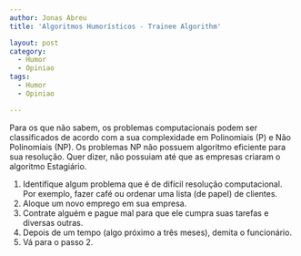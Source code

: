 ```yaml
---
author: Jonas Abreu
title: 'Algoritmos Humorísticos - Trainee Algorithm'

layout: post
category:
  - Humor
  - Opiniao
tags:
  - Humor
  - Opiniao

---
```

Para os que não sabem, os problemas computacionais podem ser classificados de acordo com a sua complexidade em Polinomiais (P) e Não Polinomiais (NP). Os problemas NP não possuem algoritmo eficiente para sua resolução. Quer dizer, não possuiam até que as empresas criaram o algoritmo Estagiário.

1.  Identifique algum problema que é de difícil resolução computacional. Por exemplo, fazer café ou ordenar uma lista (de papel) de clientes.
2.  Aloque um novo emprego em sua empresa.
3.  Contrate alguém e pague mal para que ele cumpra suas tarefas e diversas outras.
4.  Depois de um tempo (algo próximo a três meses), demita o funcionário.
5.  Vá para o passo 2.





















